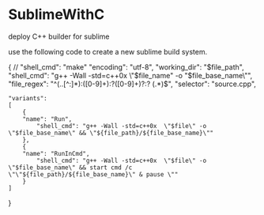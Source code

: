 # SublimeWithC
deploy C++ builder for sublime

use the following code to create a new sublime build system.

{
    // "shell_cmd": "make"
    "encoding": "utf-8",
    "working_dir": "$file_path",
    "shell_cmd": "g++ -Wall -std=c++0x \"$file_name\" -o \"$file_base_name\"",
    "file_regex": "^(..[^:]*):([0-9]+):?([0-9]+)?:? (.*)$",
    "selector": "source.cpp",

    "variants": 
    [
        {   
        "name": "Run",
            "shell_cmd": "g++ -Wall -std=c++0x  \"$file\" -o \"$file_base_name\" && \"${file_path}/${file_base_name}\""
        },
        {   
        "name": "RunInCmd",
            "shell_cmd": "g++ -Wall -std=c++0x  \"$file\" -o \"$file_base_name\" && start cmd /c \"\"${file_path}/${file_base_name}\" & pause \""
        }
    ]
}
